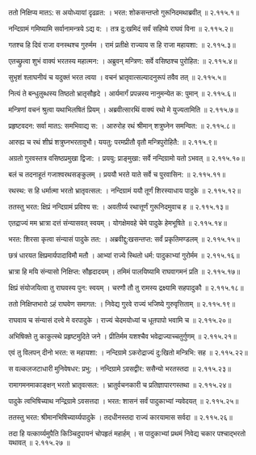 ततो निक्षिप्य मातऽ: स अयोध्यायां दृढव्रत: ।
भरत: शोकसन्तप्तो गुरूनिदमथाब्रवीत् ॥ २.११५.१॥

नन्दिग्रामं गमिष्यामि सर्वानामन्त्रये ऽद्य व: ।
तत्र दु:खमिदं सर्वं सहिष्ये राघवं विना ॥ २.११५.२॥

गतश्च हि दिवं राजा वनस्थश्च गुरुर्मम ।
रामं प्रतीक्षे राज्याय स हि राजा महायशा: ॥ २.११५.३॥

एतच्छ्रुत्वा शुभं वाक्यं भरतस्य महात्मन: ।
अब्रुवन् मन्त्रिण: सर्वे वसिष्ठश्च पुरोहित: ॥ २.११५.४॥

सुभृशं श्लाघनीयं च यदुक्तं भरत त्वया ।
वचनं भ्रातृवात्सल्यादनुरूपं तवैव तत् ॥ २.११५.५॥

नित्यं ते बन्धुलुब्धस्य तिष्ठतो भ्रातृसौहृदे ।
आर्यमार्गं प्रपन्नस्य नानुमन्येत क: पुमान् ॥ २.११५.६॥

मन्त्रिणां वचनं श्रुत्वा यथाभिलषितं प्रियम् ।
अब्रवीत्सारथिं वाक्यं रथो मे युज्यतामिति ॥ २.११५.७॥

प्रहृष्टवदन: सर्वा मातऽ: समभिवाद्य स: ।
आरुरोह रथं श्रीमान् शत्रुघ्नेन समन्वित: ॥ २.११५.८॥

आरुह्य च रथं शीघ्रं शत्रुघ्नभरतावुभौ।
ययतु: परमप्रीतौ वृतौ मन्त्रिपुरोहितै: ॥ २.११५.९॥

अग्रतो गुरवस्तत्र वसिष्ठप्रमुखा द्विजा: ।
प्रययु: प्राङ्मुखा: सर्वे नन्दिग्रामो यतो ऽभवत् ॥ २.११५.१०॥

बलं च तदनाहूतं गजाश्वरथसङ्कुलम् ।
प्रययौ भरते याते सर्वे च पुरवासिन: ॥ २.११५.११॥

रथस्थ: स हि धर्मात्मा भरतो भ्रातृवत्सल: ।
नन्दिग्रामं ययौ तूर्णं शिरस्याधाय पादुके ॥ २.११५.१२॥

ततस्तु भरत: क्षिप्रं नन्दिग्रामं प्रविश्य स: ।
अवतीर्य्य रथात्तूर्णं गुरूनिदमुवाच ह ॥ २.११५.१३॥

एतद्राज्यं मम भ्रात्रा दत्तं संन्यासवत् स्वयम् ।
योगक्षेमवहे चेमे पादुके हेमभूषिते ॥ २.११५.१४॥

भरत: शिरसा कृत्वा संन्यासं पादुके तत: ।
अब्रवीद्दु:खसन्तप्त: सर्वं प्रकृतिमण्डलम् ॥ २.११५.१५॥

छत्रं धारयत क्षिप्रमार्यपादाविमौ मतौ ।
आभ्यां राज्ये स्थितो धर्म: पादुकाभ्यां गुरोर्मम ॥ २.११५.१६॥

भ्रात्रा हि मयि संन्यासो निक्षिप्त: सौहृदादयम् ।
तमिमं पालयिष्यामि राघवागमनं प्रति ॥ २.११५.१७॥

क्षिप्रं संयोजयित्वा तु राघवस्य पुन: स्वयम् ।
चरणौ तौ तु रामस्य द्रक्ष्यामि सहपादुकौ ॥ २.११५.१८॥

ततो निक्षिप्तभारो ऽहं राघवेण समागत: ।
निवेद्य गुरवे राज्यं भजिष्ये गुरुवृत्तिताम् ॥ २.११५.१९॥

राघवाय च संन्यासं दत्त्वे मे वरपादुके ।
राज्यं चेदमयोध्यां च धूतपापो भवामि च ॥ २.११५.२०॥

अभिषिक्ते तु काकुत्स्थे प्रहृष्टमुदिते जने ।
प्रीतिर्मम यशश्चैव भवेद्राज्याच्चतुर्गुणम् ॥ २.११५.२१॥

एवं तु विलपन् दीनो भरत: स महायशा: ।
नन्दिग्रामे ऽकरोद्राज्यं दु:खितो मन्त्रिभि: सह ॥ २.११५.२२॥

स वल्कलजटाधारी मुनिवेषधर: प्रभु: ।
नन्दिग्रामे ऽवसद्वीर: ससैन्यो भरतस्तदा ॥ २.११५.२३॥

रामागमनमाकाङ्क्षन् भरतो भ्रातृवत्सल: ।
भ्रातुर्वचनकारी च प्रतिज्ञापारगस्तथा ॥ २.११५.२४॥

पादुके त्वभिषिच्याथ नन्द्रिग्रामे ऽवसत्तदा ।
भरत: शासनं सर्वं पादुकाभ्यां न्यवेदयत् ॥ २.११५.२५॥

ततस्तु भरत: श्रीमानभिषिच्यार्य्यपादुके ।
तदधीनस्तदा राज्यं कारयामास सर्वदा ॥ २.११५.२६॥

तदा हि यत्कार्य्यमुपैति किञ्चिदुपायनं चोपहृतं महार्हम् ।
स पादुकाभ्यां प्रथमं निवेद्य चकार पश्चाद्भरतो यथावत् ॥ २.११५.२७ ॥

